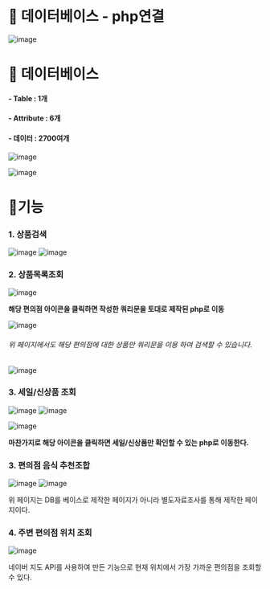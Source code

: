 # 🚩 데이터베이스 - php연결
![image](https://user-images.githubusercontent.com/86222503/217245059-41df7630-ee17-4324-9069-1a67e98bbe07.png)


# 🚩 데이터베이스
#### - Table : 1개 
#### - Attribute : 6개
#### - 데이터 : 2700여개
![image](https://user-images.githubusercontent.com/86222503/217245328-2781b5a0-a31d-441b-a90e-210fa13ddfe1.png)

![image](https://user-images.githubusercontent.com/86222503/217245364-3b2ed672-f849-4939-ba8e-1e1167f0a62e.png)


# 🚩기능

### 1. 상품검색

![image](https://user-images.githubusercontent.com/86222503/217245792-3c247ef1-bfce-48b6-ad5d-cc2efee1a933.png)
![image](https://user-images.githubusercontent.com/86222503/217246053-ee264ce6-dbce-4bf1-992f-511a2989037b.png)

### 2. 상품목록조회

![image](https://user-images.githubusercontent.com/86222503/217246228-5951f162-b890-4026-9417-99593eb00e9f.png)

__해당 편의점 아이콘을 클릭하면 작성한 쿼리문을 토대로 제작된 php로 이동__


![image](https://user-images.githubusercontent.com/86222503/217246531-0c2e1a13-d1fb-4680-a06d-54d13054212c.png)

###### 위 페이지에서도 해당 편의점에 대한 상품만 쿼리문을 이용 하여 검색할 수 있습니다.


![image](https://user-images.githubusercontent.com/86222503/217246912-b04ecad6-89ba-4b40-b0cd-27786cdd25d1.png)



### 3. 세일/신상품 조회

![image](https://user-images.githubusercontent.com/86222503/217247060-1f81e5fe-9fa3-4b0f-88ba-abddd70e3890.png)
![image](https://user-images.githubusercontent.com/86222503/217247123-671bfc56-2c4a-4ca4-8f88-a09990673031.png)



![image](https://user-images.githubusercontent.com/86222503/217247158-816eb3a5-2d49-4079-b59e-f3ab321af841.png)

__마찬가지로 해당 아이콘을 클릭하면 세일/신상품만 확인할 수 있는 php로 이동한다.__


### 3. 편의점 음식 추천조합

![image](https://user-images.githubusercontent.com/86222503/217247199-ea81b576-68b6-4df3-9f52-f627c5149547.png)
![image](https://user-images.githubusercontent.com/86222503/217247230-3a8ea528-70f1-4f69-b7c8-1f6fe5ece338.png)



위 페이지는 DB를 베이스로 제작한 페이지가 아니라 별도자료조사를 통해 제작한 페이지이다.



### 4. 주변 편의점 위치 조회 
![image](https://user-images.githubusercontent.com/86222503/217247277-a5bf72b1-7b2e-4ca5-b0a7-35be2450af43.png)

네이버 지도 API를 사용하여 만든 기능으로 현재 위치에서 가장 가까운 편의점을 조회할 수 있다.
